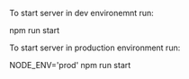 To start server in dev environemnt run:

npm run start

To start server in production environment run:

NODE_ENV='prod' npm run start
